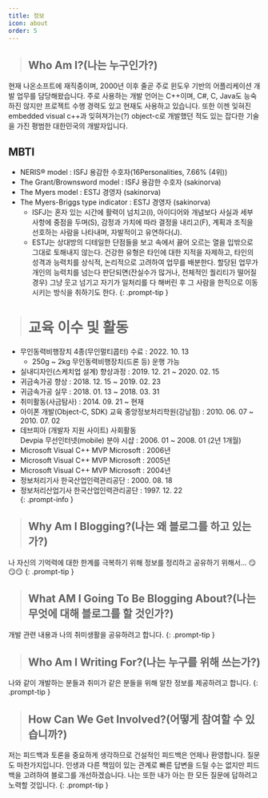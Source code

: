 ```yaml
---
title: 정보
icon: about
order: 5
---
```


> ## Who Am I?(나는 누구인가?)   
현재 나온소프트에 재직중이며, 2000년 이후 줄곧 주로 윈도우 기반의 어플리케이션 개발 업무를 담당해왔습니다. 주로 사용하는 개발 언어는 C++이며,  C#, C, Java도 능숙하진 않지만 프로젝트 수행 경력도 있고 현재도 사용하고 있습니다. 또한 이젠 잊혀진 embedded visual c++과 잊혀져가는(?) object-c로 개발했던 적도 있는 잡다한 기술을 가진 평범한 대한민국의 개발자입니다.   
## MBTI
* NERIS® model : ISFJ 용감한 수호자(16Personalities, 7.66% (4위))
* The Grant/Brownsword model : ISFJ 용감한 수호자 (sakinorva)
* The Myers model : ESTJ 경영자 (sakinorva)
* The Myers-Briggs type indicator : ESTJ 경영자 (sakinorva)   
  * ISFJ는 혼자 있는 시간에 활력이 넘치고(I), 아이디어와 개념보다 사실과 세부 사항에 중점을 두며(S), 감정과 가치에 따라 결정을 내리고(F), 계획과 조직을 선호하는 사람을 나타내며, 자발적이고 유연하다(J).   
  * ESTJ는 상대방의 디테일한 단점들을 보고 속에서 끓어 오르는 열을 입밖으로 그대로 토해내지 않는다. 건강한 유형은 타인에 대한 지적을 자제하고, 타인의 성격과 능력치를 상식적, 논리적으로 고려하여 업무를 배분한다. 할당된 업무가 개인의 능력치를 넘는다 판단되면(잔실수가 많거나, 전체적인 퀄리티가 떨어질 경우) 그냥 웃고 넘기고 자기가 일처리를 다 해버린 후 그 사람을 한직으로 이동시키는 방식을 취하기도 한다.
{: .prompt-tip }

> # 교육 이수 및 활동  
* 무인동력비행장치 4종(무인멀티콥터) 수료 : 2022. 10. 13
  * 250g ~ 2kg 무인동력비행장치(드론 등) 운행 가능
* 실내디자인(스케치업 설계) 향상과정 : 2019. 12. 21 ~ 2020. 02. 15  
* 귀금속가공 향상 : 2018. 12. 15 ~ 2019. 02. 23  
* 귀금속가공 실무 : 2018. 01. 13 ~ 2018. 03. 31  
* 취미활동(사금탐사) : 2014. 09. 21 ~ 현재
* 아이폰 개발(Object-C, SDK) 교육 중앙정보처리학원(강남점)  : 2010. 06. 07 ~ 2010. 07. 02  
* 데브피아 (개발자 지원 사이트) 사회활동  
  Devpia 무선인터넷(mobile) 분야 시샵  : 2006. 01 ~ 2008. 01 (2년 1개월)  
* Microsoft Visual C++ MVP Microsoft  : 2006년  
* Microsoft Visual C++ MVP Microsoft  : 2005년  
* Microsoft Visual C++ MVP Microsoft  : 2004년  
* 정보처리기사 한국산업인력관리공단 : 2000. 08. 18  
* 정보처리산업기사 한국산업인력관리공단 : 1997. 12. 22  
{: .prompt-info }

> ## Why Am I Blogging?(나는 왜 블로그를 하고 있는가?)   
나 자신의 기억력에 대한 한계를 극복하기 위해 정보를 정리하고 공유하기 위해서... 😏😏😏
{: .prompt-tip }

> ## What AM I Going To Be Blogging About?(나는 무엇에 대해 블로그를 할 것인가?)   
개발 관련 내용과 나의 취미생활을 공유하려고 합니다.
{: .prompt-tip }

> ## Who Am I Writing For?(나는 누구를 위해 쓰는가?)   
나와 같이 개발하는 분들과 취미가 같은 분들을 위해 알찬 정보를 제공하려고 합니다.
{: .prompt-tip }

> ## How Can We Get Involved?(어떻게 참여할 수 있습니까?)  
저는 피드백과 토론을 중요하게 생각하므로 건설적인 피드백은 언제나 환영합니다. 질문도 마찬가지입니다. 인생과 다른 책임이 있는 관계로 빠른 답변을 드릴 수는 없지만 피드백을 고려하여 블로그를 개선하겠습니다. 나는 또한 내가 아는 한 모든 질문에 답하려고 노력할 것입니다.
{: .prompt-tip }
